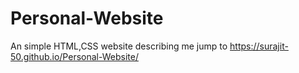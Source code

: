 # Personal-Website
An simple HTML,CSS website describing me
jump to https://surajit-50.github.io/Personal-Website/
